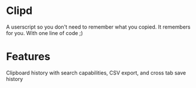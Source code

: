 # Clipd
A userscript so you don't need to remember what you copied. It remembers for you. With one line of code ;)

# Features 
Clipboard history with search capabilities, CSV export, and cross tab save history
